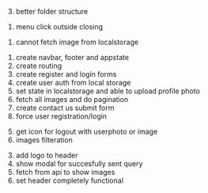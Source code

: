 <!--  version log -->

3. better folder structure

<!-- bugs  -->

1. menu click outside closing

<!-- unables -->

1. cannot fetch image from localstorage

<!-- comlpleted v1.0.9 -->

1. create navbar, footer and appstate
2. create routing
3. create register and login forms
4. create user auth from local storage
5. set state in localstorage and able to upload profile photo
6. fetch all images and do pagination
7. create contact us submit form
8. force user registration/login

<!-- v1.0.10 -->

5. get icon for logout with userphoto or image
6. images filteration

<!-- v1.0.11 -->

3. add logo to header
4. show modal for succesfully sent query
5. fetch from api to show images
6. set header completely functional
